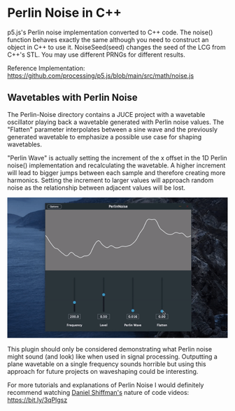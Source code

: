 # Perlin Noise in C++

p5.js's Perlin noise implementation converted to C++ code. The noise() function behaves exactly the same although you need to construct an object in C++ to use it.
NoiseSeed(seed) changes the seed of the LCG from C++'s STL. You may use different PRNGs for different results.

Reference Implementation: 
https://github.com/processing/p5.js/blob/main/src/math/noise.js

## Wavetables with Perlin Noise
The Perlin-Noise directory contains a JUCE project with a wavetable oscillator  playing back a wavetable generated with Perlin noise values. The "Flatten" parameter interpolates between a sine wave and the previously generated wavetable to emphasize a possible use case for shaping wavetables. 

"Perlin Wave" is actually setting the increment of the x offset in the 1D Perlin noise() implementation and recalculating the wavetable. A higher increment will lead to bigger jumps between each sample and therefore creating more harmonics. Setting the increment to larger values will approach random noise as the relationship between adjacent values will be lost.


![plugin demo](docs/demo.gif)

This plugin should only be considered demonstrating what Perlin noise might sound (and look) like when used in signal processing. Outputting a plane wavetable on a single frequency sounds horrible but using this approach for future projects on waveshaping could be interesting.

For more tutorials and explanations of Perlin Noise I would definitely recommend watching [Daniel Shiffman's](https://github.com/shiffman) nature of code videos: https://bit.ly/3qPlgsz
